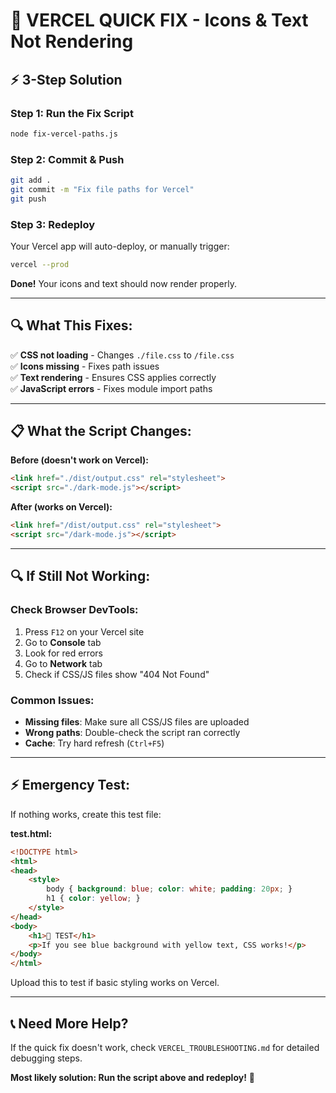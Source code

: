 # 🚨 VERCEL QUICK FIX - Icons & Text Not Rendering

## ⚡ **3-Step Solution**

### **Step 1: Run the Fix Script**
```bash
node fix-vercel-paths.js
```

### **Step 2: Commit & Push**
```bash
git add .
git commit -m "Fix file paths for Vercel"
git push
```

### **Step 3: Redeploy**
Your Vercel app will auto-deploy, or manually trigger:
```bash
vercel --prod
```

**Done!** Your icons and text should now render properly.

---

## 🔍 **What This Fixes:**

✅ **CSS not loading** - Changes `./file.css` to `/file.css`  
✅ **Icons missing** - Fixes path issues  
✅ **Text rendering** - Ensures CSS applies correctly  
✅ **JavaScript errors** - Fixes module import paths  

---

## 📋 **What the Script Changes:**

**Before (doesn't work on Vercel):**
```html
<link href="./dist/output.css" rel="stylesheet">
<script src="./dark-mode.js"></script>
```

**After (works on Vercel):**
```html
<link href="/dist/output.css" rel="stylesheet">
<script src="/dark-mode.js"></script>
```

---

## 🔍 **If Still Not Working:**

### **Check Browser DevTools:**
1. Press `F12` on your Vercel site
2. Go to **Console** tab
3. Look for red errors
4. Go to **Network** tab
5. Check if CSS/JS files show "404 Not Found"

### **Common Issues:**
- **Missing files**: Make sure all CSS/JS files are uploaded
- **Wrong paths**: Double-check the script ran correctly
- **Cache**: Try hard refresh (`Ctrl+F5`)

---

## ⚡ **Emergency Test:**

If nothing works, create this test file:

**test.html:**
```html
<!DOCTYPE html>
<html>
<head>
    <style>
        body { background: blue; color: white; padding: 20px; }
        h1 { color: yellow; }
    </style>
</head>
<body>
    <h1>🎯 TEST</h1>
    <p>If you see blue background with yellow text, CSS works!</p>
</body>
</html>
```

Upload this to test if basic styling works on Vercel.

---

## 📞 **Need More Help?**

If the quick fix doesn't work, check `VERCEL_TROUBLESHOOTING.md` for detailed debugging steps.

**Most likely solution: Run the script above and redeploy!** 🚀 